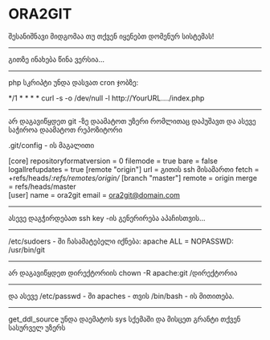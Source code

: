 # ORA2GIT
შესანიშნავი მიდგომაა თუ თქვენ იყენებთ დომენურ სისტემას!

----------------------------------------------------------------------------------

გითზე ინახება წინა ვერსია...

----------------------------------------------------------------------------------

php სკრიპტი უნდა დასვათ cron ჯობზე:

*/1   *    *    *    *     curl -s -o /dev/null -l http://YourURL..../index.php

----------------------------------------------------------------------------------

არ დაგავიწყდეთ git -ზე  დაამატოთ უზერი რომლითაც დაპუშავთ და ასევე საჭიროა დაამატოთ რეპოზიტორი

.git/config - ის მაგალითი

[core]
        repositoryformatversion = 0 
        filemode = true 
        bare = false 
        logallrefupdates = true 
[remote "origin"] 
        url = გითის ssh მისამართი 
        fetch = +refs/heads/*:refs/remotes/origin/* 
[branch "master"] 
        remote = origin 
        merge = refs/heads/master  
[user] 
        name =  ora2git 
        email = ora2git@domain.com 
 
----------------------------------------------------------------------------------

ასევე დაგჭირდებათ ssh key -ის გენერირება აპაჩისთვის...

----------------------------------------------------------------------------------

/etc/sudoers - ში ჩასამატებელი იქნება: apache ALL = NOPASSWD: /usr/bin/git

----------------------------------------------------------------------------------

არ დაგავიწყდეთ დირექტორიის chown -R apache:git /დირექტორია

----------------------------------------------------------------------------------

და ასევე /etc/passwd - ში apaches - თვის /bin/bash - ის მითითება.

----------------------------------------------------------------------------------

get_ddl_source უნდა დაემატოს  sys  სქემაში და მისცეთ გრანტი თქვენ სასურველ უზერს
